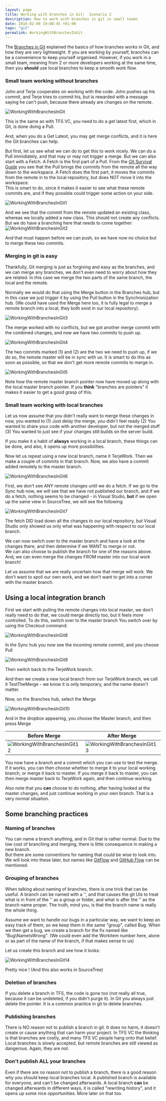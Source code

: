 ```yaml
---
layout: page
title: Working with branches in Git:  Scenario 2
description: How to work with branches in git in small teams
date: 2016-02-08 19:08:45 +01:00
tags: "git"
permalink: WorkingWithBranchesInGit
---
```


The [Branches in Git](BranchesInGit) explained the basics of how branches works in Git, and how they are very lightweight.
If you are working by yourself, branches can be a convenience to keep yourself organised.  However, if you work in a small team, meaning from 2 or more developers working at the same time, then you **should** use local branches to keep a smooth work flow. 

### Small team working without branches
John and Terje cooperates on working with the code.  John pushes up his commit, and Terje tries to commit his, but is rewarded with a message saying he can't push, because there already are changes on the remote. 

![WorkingWithBranchesInGit](WorkingWithBranchesInGit_images\WorkingWithBranchesInGit.png)

This is the same as with TFS VC, you need to do a get latest first, which in Git, is done doing a Pull. 

And, when you do a Get Latest, you may get merge conflicts, and it is here the Git branches can help. 

But first, let us see what we can do to get this to work nicely.
We can do a Pull immidiately, and that may or may not trigger a merge.  But we can also start with a Fetch.  A  Fetch is the first part of a Pull.  From the [Git Survival Guide](ASurvivalGuideToGit) you see that the Pull brings the commits from the remote all the way down to the workspace.  A Fetch does the first part, it moves the commits from the remote in to the local repository, but does NOT move it into the workspace.  
This is smart to do, since it makes it easier to see what these remote commits are, and if they possible could trigger some action on your side.

![WorkingWithBranchesInGit1](WorkingWithBranchesInGit_images\WorkingWithBranchesInGit1.png)

And we see that the commit from the remote updated an existing class, whereas we locally added a new class.  This should not create any conflicts.  But we do have a branching here that needs to come together:
![WorkingWithBranchesInGit2](WorkingWithBranchesInGit_images\WorkingWithBranchesInGit2.png)

And that must happen before we can push, so we have now no choice but to merge these two commits.

### Merging in git is easy

Thankfully, Git merging is just as forgiving and easy as the branches, and we can merge any branches, we don't even need to worry about how they are related.  In this case we merge the two parts of the same branch, the local and the remote. 

Normally we would do that using the Merge button in the Branches hub, but in this case we just trigger it by using the Pull button in the Synchronization hub.  (We could have used the Merge here too, it is fully legal to merge a remote branch into a local, they both exist in our local repository). 

![WorkingWithBranchesInGit3](WorkingWithBranchesInGit_images\WorkingWithBranchesInGit3.png)

The merge worked with no conflicts, but we got another merge commit with the combined changes, and now we have two commits to push up.

![WorkingWithBranchesInGit4](WorkingWithBranchesInGit_images\WorkingWithBranchesInGit4.png)

The two commits marked (1) and (2) are the two we need to push up, if we do so, the remote master will be in sync with us.   It is smart to do this as soon as possible, so that we don't get more remote commits to merge in.  

![WorkingWithBranchesInGit5](WorkingWithBranchesInGit_images\WorkingWithBranchesInGit5.png)

Note how the remote master branch pointer now have moved up along with the local master branch pointer.  If you **think** "branches are pointers" it makes it easier to get a good grasp of this.  

### Small team working with local branches

Let us now assume that you didn't really want to merge these changes in now, you wanted to (1) Just delay the merge, you didn't feel ready  (2) You wanted to share your code with another developer, but not the merged stuff  (3) You wanted to just see if your changes still builds on the server build. 

If you make it a habit of **always** working in a local branch,  these things can be done, and also, it opens up more possibilities.  

Now let us repeat using a new local branch, name it TerjeWork.  Then we make a couple of commits in that branch.  Now, we also have a commit added remotely to the master branch.  

![WorkingWithBranchesInGit6](WorkingWithBranchesInGit_images\WorkingWithBranchesInGit6.png)

First, we don't see ANY remote changes until we do a fetch.  If we go to the Sync hub now, we will see that we have not published our branch, and if we do a fetch, nothing seems to be changed - in Visual Studio, **but** if we open up the same view in SourceTree, we will see the following

![WorkingWithBranchesInGit7](WorkingWithBranchesInGit_images\WorkingWithBranchesInGit7.png)

The fetch DID load down all the changes to our local repository, but Visual Studio only showed us only  what was happening with respect to our local branch.  

We can now switch over to the master branch and have a look at the changes there, and then determine if we WANT to merge or not.  
We can also choose to publish the branch for one of the reasons above.  
And, we can even merge the changes FROM master into our local work branch!  

Let us assume that we are really uncertain how that merge will work.  We don't want to spoil our own work, and we don't want to get into a corner with the master branch.

## Using a local integration branch

First we start with pulling the remote changes into local master, we don't really need to do that, we could merge directly too, but it feels more controlled.  To do this, switch over to the master branch  You switch over by using the Checkout command:

![WorkingWithBranchesInGit8](WorkingWithBranchesInGit_images\WorkingWithBranchesInGit8.png)

In the Sync hub you now see the incoming remote commit, and you choose Pull

![WorkingWithBranchesInGit9](WorkingWithBranchesInGit_images\WorkingWithBranchesInGit9.png)

Then switch back to the TerjeWork branch. 

And then we create a new local branch from our TerjeWork branch, we call it TestTheMerge - we know it is only temporary, and the name doesn't matter.

Now, on the Branches hub, select the Merge

![WorkingWithBranchesInGit10](WorkingWithBranchesInGit_images\WorkingWithBranchesInGit10.png)

And in the dropbox appearing, you choose the Master branch, and then press Merge

|   Before Merge  |  After Merge |
|-------|--------|
|![WorkingWithBranchesInGit12](WorkingWithBranchesInGit_images\WorkingWithBranchesInGit12.png)|![WorkingWithBranchesInGit13](WorkingWithBranchesInGit_images\WorkingWithBranchesInGit13.png)|


You now have a branch and a commit which you can use to test the merge.  If it works, you can then choose whether to merge it to your local working branch, or merge it back to master.  If you merge it back to master, you can then merge master back to TerjeWork again, and then continue working.  


Also note that you **can** choose to do nothing, after having looked at the master changes, and just continue working in your own branch. That is a very normal situation. 

## Some branching practices

### Naming of branches

You can name a branch anything, and in Git that is rather normal.  Due to the low cost of branching and merging, there is little consequence in making a new branch.  
But there are some conventions for naming that could be wise to look into.  We will look into these later, but names like [GitFlow](http://nvie.com/posts/a-successful-git-branching-model/) and [GitHub Flow](https://guides.github.com/introduction/flow/) can be mentioned.

### Grouping of branches

When talking about naming of branches, there is one trick that can be useful.  A branch can be named with a '\', and that causes the git UIs to treat what is in front of the '\' as a group or folder, and what is after the '\' as the branch name proper.  The truth, mind you, is that the branch name is really the whole thing.

Assume we want to handle our bugs in a particular way, we want to keep an easy track of them, so we keep them in the same "group", called Bug.  When we then get a bug, we create a branch for the fix named like  "Bug\NameIsWrong".  (We could even add the Workitem number here, alone or as part of the name of the branch, if that makes sense to us)

Let us create this branch and see how it looks:

![WorkingWithBranchesInGit14](WorkingWithBranchesInGit_images\WorkingWithBranchesInGit14.png)

Pretty nice !  (And this also works in SourceTree)



### Deletion of branches

If you delete a branch in TFS, the code is gone too (not really all true, because it can be undeleted, if you didn't purge it).  In Git you always just delete the pointer.  It is a common practice in git to delete branches.  

### Publishing branches

There is NO reason not to publish a branch in git.  It does no harm, it doesn't create or cause anything that can harm your project.  In TFS VC the thinking is that branches are costly, and many TFS VC people hang onto that belief.  Local branches is slowly accepted, but remote branches are still viewed as dangerous.   Again, they are not.

### Don't publish ALL your branches

Even if there are no reason not to publish a branch, there is a good reason why you should keep local branches local.  A published branch is available for everyone, and can't be changed afterwards.  A local branch **can** be changed afterwards in different ways, it is called "rewriting history", and it opens up some nice opportunities. More later on that too. 

















